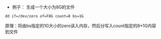 - 例子： 生成一个大小为8G的文件
```
dd if=/dev/zero of=F8G count=8 bs=1G
```
原理：将由bs指定的1G大小的zero读入内存，然后分写入count指定的8*1G内容到文件

